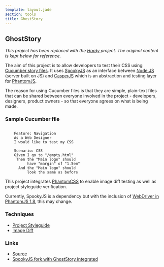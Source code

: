 ```yaml
---
template: layout.jade
section: tools
title: GhostStory
---
```


## GhostStory

_This project has been replaced with the [Hardy](hardy.html) project. The original content is kept below for reference._

The aim of this project is to allow developers to test their CSS using [Cucumber story files](http://cukes.info/). It uses [SpookyJS](https://github.com/WaterfallEngineering/SpookyJS) as an interface between [Node.JS](http://nodejs.org/) (server built on JS) and [CasperJS](http://casperjs.org/) which is an abstraction and testing layer for [PhantomJS](http://phantomjs.org/).

The reason for using Cucumber files is that they are simple, plain-text files that can be shared between everyone involved in the project - developers, designers, product owners - so that everyone agrees on what is being made.

### Sample Cucumber file

<pre><code class="language-gherkin">
    Feature: Navigation
    As a Web Designer
    I would like to test my CSS

    Scenario: CSS
    Given I go to "/empty.html"
     Then the "Main logo" should
          have "margin" of "1.5em"
      And the "Main logo" should
          look the same as before
</code></pre>

This project integrates [PhantomCSS](phantomcss.html) to enable image diff testing as well as project styleguide verification.

Currently, SpookyJS is a dependency but with the inclusion of [WebDriver in PhantomJS 1.8](http://phantomjs.org/release-1.8.html), this may change.

### Techniques

  * [Project Styleguide](/techniques/project-styleguide.html)
  * [Image Diff](/techniques/image-diff.html)

### Links

  * [Source](https://github.com/thingsinjars/GhostStory)
  * [SpookyJS fork with GhostStory integrated](https://github.com/thingsinjars/SpookyJS)